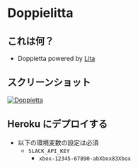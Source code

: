 # Doppielitta

## これは何？

- Doppietta powered by [Lita](https://www.lita.io/)

## スクリーンショット

[![Doppietta](https://i.gyazo.com/a35168d0f491403621456b447a3bc607.png)](https://gyazo.com/a35168d0f491403621456b447a3bc607)

## Heroku にデプロイする

- 以下の環境変数の設定は必須
  - `SLACK_API_KEY`
    - `xbox-12345-67890-abXbox83Xbox`
